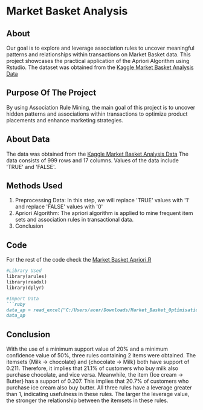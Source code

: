 # Market Basket Analysis

## About
Our goal is to explore and leverage association rules to uncover meaningful patterns and relationships within transactions on Market Basket data. This project showcases the practical application of the Apriori Algorithm using Rstudio. The dataset was obtained from the [Kaggle Market Basket Analysis Data](https://www.kaggle.com/datasets/ahmtcnbs/datasets-for-appiori)

## Purpose Of The Project
By using Association Rule Mining, the main goal of this project is to uncover hidden patterns and associations within transactions to optimize product placements and enhance marketing strategies.

## About Data
The data was obtained from the [Kaggle Market Basket Analysis Data](https://www.kaggle.com/datasets/ahmtcnbs/datasets-for-appiori) The data consists of 999 rows and 17 columns. Values of the data include 'TRUE' and 'FALSE'.

## Methods Used
1. Preprocessing Data: In this step, we will replace 'TRUE' values with '1' and replace 'FALSE' values with '0'
2. Apriori Algorithm: The apriori algorithm is applied to mine frequent item sets and association rules in transactional data.
3. Conclusion

## Code
For the rest of the code check the [Market Basket Apriori.R](https://github.com/kaylaisya/MarketBasketAnalysis/blob/main/MarketBasketApriori.R)
```ruby
#Library Used
library(arules)
library(readxl)
library(dplyr)

#Import Data
```ruby
data_ap = read_excel("C:/Users/acer/Downloads/Market_Basket_Optimisation.xlsx")[,2:17]
data_ap
```

## Conclusion
With the use of a minimum support value of 20% and a minimum confidence value of 50%, three rules containing 2 items were obtained. The itemsets {Milk → chocolate} and {chocolate → Milk} both have support of 0.211. Therefore, it implies that 21.1% of customers who buy milk also purchase chocolate, and vice versa. Meanwhile, the item {Ice cream → Butter} has a support of 0.207. This implies that 20.7% of customers who purchase ice cream also buy butter. All three rules have a leverage greater than 1, indicating usefulness in these rules. The larger the leverage value, the stronger the relationship between the itemsets in these rules.
